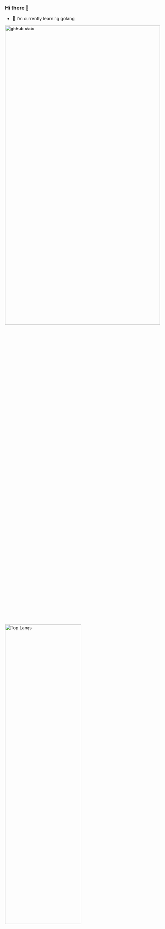 ### Hi there 👋

- 🌱 I’m currently learning golang

<p align="left" height="100%"> 
  <img alt="github stats" style="height:50%; width:100%" src="https://github-readme-stats.vercel.app/api?username=naosuke884&theme=tokyonight&show_icons=ture&hide_border=true" />
  <img alt="Top Langs" style="height:50%; width:70%" src="https://github-readme-stats.vercel.app/api/top-langs/?username=naosuke884&layout=compact&show_icons=true&theme=tokyonight&hide_border=true" />
</p>
